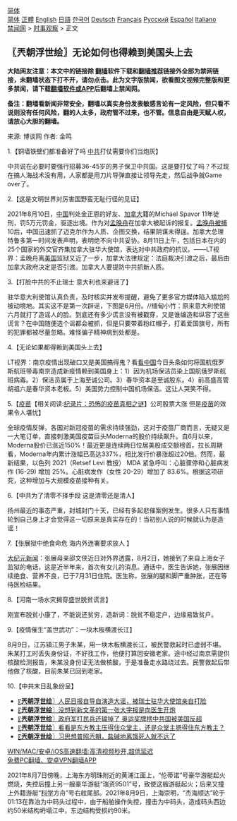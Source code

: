  <!-- 面包屑导航 --> <div class="breadcrumb"><!-- GTranslate: https://gtranslate.io/ -->  <div class="switcher notranslate">  <div class="selected">  <a href="#" onclick="return false;"> 简体</a>  </div>  <div class="option">  <a href="https://www.bannedbook.org" onclick="doGTranslate('zh-CN|zh-CN');jQuery('div.switcher div.selected a').html(jQuery(this).html());return false;" title="简体中文" class="nturl selected"> 简体</a>  <a href="https://www.bannedbook.org/zh-tw/" onclick="doGTranslate('zh-CN|zh-TW');jQuery('div.switcher div.selected a').html(jQuery(this).html());return false;" title="繁體中文" class="nturl"> 正體</a>  <a href="https://www.bannedbook.org/en/" onclick="doGTranslate('zh-CN|en');jQuery('div.switcher div.selected a').html(jQuery(this).html());return false;" title="English" class="nturl"> English</a>  <a href="https://www.bannedbook.org/ja/" onclick="doGTranslate('zh-CN|ja');jQuery('div.switcher div.selected a').html(jQuery(this).html());return false;" title="日本語" class="nturl"> 日語</a>  <a href="https://www.bannedbook.org/ko/" onclick="doGTranslate('zh-CN|ko');jQuery('div.switcher div.selected a').html(jQuery(this).html());return false;" title="한국어" class="nturl"> 한국어</a>  <a href="https://www.bannedbook.org/de/" onclick="doGTranslate('zh-CN|de');jQuery('div.switcher div.selected a').html(jQuery(this).html());return false;" title="Deutsch" class="nturl"> Deutsch</a>  <a href="https://www.bannedbook.org/fr/" onclick="doGTranslate('zh-CN|fr');jQuery('div.switcher div.selected a').html(jQuery(this).html());return false;" title="Français" class="nturl"> Français</a>  <a href="https://www.bannedbook.org/ru/" onclick="doGTranslate('zh-CN|ru');jQuery('div.switcher div.selected a').html(jQuery(this).html());return false;" title="Русский" class="nturl"> Русский</a>  <a href="https://www.bannedbook.org/es/" onclick="doGTranslate('zh-CN|es');jQuery('div.switcher div.selected a').html(jQuery(this).html());return false;" title="Español" class="nturl"> Español</a>  <a href="https://www.bannedbook.org/it/" onclick="doGTranslate('zh-CN|it');jQuery('div.switcher div.selected a').html(jQuery(this).html());return false;" title="Italiano" class="nturl"> Italiano</a>  </div>  </div>      <div class='breadcrumb-sub'><!-- Breadcrumb NavXT 6.3.0 --> <a href="https://www.bannedbook.org/" class="home">禁闻网</a> &gt; <a href="https://www.bannedbook.org/bnews/ssgc/" class="category">时事观察</a> &gt; 正文</div></div><h2>〖兲朝浮世绘〗无论如何也得赖到美国头上去</h2> <p class="notice"><b>大陆网友注意：本文中的链接除 <a href="https://github.com/bannedbook/fanqiang" >翻墙</a>软件下载和<a href="https://github.com/killgcd/justmysocks/blob/master/README.md">翻墙推荐</a>链接外全部为禁网链接，未翻墙状态下打不开，请勿点击。此为文字版禁闻，欲看图文视频完整版和更多禁闻，请下载<a href="https://github.com/bannedbook/fanqiang">翻墙软件或APP</a>后翻墙上禁闻网。</p><p>备注：翻墙看新闻非常安全，翻墙以真实身份发表敏感言论有一定风险，但只看不说则没有任何风险，翻的人太多，政府管不过来，也不管。信息自由是天赋人权，请放心大胆的翻墙。</b></p>  <div class="entry"> <p>来源:&nbsp;博谈网                            作者:&nbsp;金鸣                           </p> <p>1.【铜墙铁壁们都准备好了吗 <a href="https://www.bannedbook.org/bnews/tag/%e4%b8%ad%e5%85%b1/" class="st_tag internal_tag" rel="tag" title="标签 中共 下的日志">中共</a>打仗需要你们当炮灰】</p> <p></p> <p>中共说在必要时要强行招募36-45岁的男子保卫中共国。这是要打仗了吗？不过现在搞人海战术没有用，人家都是用刀片导弹直接让领导先走，然后战争就Game over了。</p> <p>2.【这是文明世界对厉害国野蛮无耻行径的见证】</p> <p></p> <p>2021年8月10日，<span class='wp_keywordlink_affiliate'><a href="https://www.bannedbook.org/" title="中国" target="_blank">中国</a></span>判处金正恩的好友、<a href="https://www.bannedbook.org/bnews/tag/%e5%8a%a0%e6%8b%bf%e5%a4%a7/" class="st_tag internal_tag" rel="tag" title="标签 加拿大 下的日志">加拿大</a>籍的Michael Spavor 11年徒刑，罚5万元罚金，驱逐出境。作为对<a href="https://www.bannedbook.org/bnews/tag/%e5%ad%9f%e6%99%9a%e8%88%9f/" class="st_tag internal_tag" rel="tag" title="标签 孟晚舟 下的日志">孟晚舟</a>在加拿大被起诉的报复。<a href="https://www.bannedbook.org/bnews/tag/%e5%ad%9f%e6%99%9a%e8%88%9f%e8%a2%ab%e6%8d%95/" class="st_tag internal_tag" rel="tag" title="标签 孟晚舟被捕 下的日志">孟晚舟被捕</a>10后，中国迅速抓了迈克尔作为人质、企图交换，结果阴谋未得逞。加拿大总理特鲁多第一时间发表声明，表明绝不向中共妥协。8月11日上午，包括日本在内的25个国家的外交官齐集加拿大驻华大使馆，表达对中共政府的抗议。——LT视界：孟晚舟离<a href="https://www.bannedbook.org/bnews/tag/%e7%be%8e%e5%9b%bd/" class="st_tag internal_tag" rel="tag" title="标签 美国 下的日志">美国</a>监狱又近了一步，加拿大法律规定：法庭裁决引渡之后，最后由加拿大政府决定是否引渡。加拿大人要提防中共抓新人质。</p> <p>3.【打脸中共的不止瑞士 意大利也来避谣了】</p>  <p></p> <p>驻华意大利使馆认真负责，及时核实并发布提醒，避免了更多官方媒体陷入尴尬的被动境地。其实这不是第一次辟谣，下图是6月份。//缅甸小竹：原来意大利使馆六月就打了造谣人的脸。到底还有多少谎言没有被戳穿，又是谁编造和纵容了这些谎言？在中国随便造个谣都会被抓，但是只要带着粉红帽子，打着爱国旗号，所有的犯罪都被尽量忽略。难怪骗子精神病到处都是。</p> <p>4.【无论如果都得赖到美国头上去】</p> <p></p> <p>LT视界：南京疫情出现破口又是美国搞得鬼？看<span class='wp_keywordlink_affiliate'><a href="https://www.secretchina.com/" title="看中国" target="_blank">看中国</a></span>今日头条如何将国航俄罗斯航班带毒南京造成新疫情赖到美国身上：1）因为机场保洁员染上国航俄罗斯航班病毒。2）保洁员属于上海至诚公司。3）春华资本是至诚股东。4）前高盛高管胡祖六是春华资本老板。5）美国势力控制中国机场保洁。这让人哭笑不得。</p> <p>5.【<span class='wp_keywordlink'><a href="https://www.bannedbook.org/bnews/tculture/20160630/551027.html" title="疫苗" target="_blank">疫苗</a></span>【相关阅读:<a href='https://www.bannedbook.org/bnews/topimagenews/20180408/925060.html' target='_blank'>纪录片：恐怖的疫苗真相之谜</a>】公司股票大涨 但是<a href="https://www.bannedbook.org/bnews/tag/%e7%96%ab%e8%8b%97/" class="st_tag internal_tag" rel="tag" title="标签 疫苗 下的日志">疫苗</a>的效果令人堪忧】</p> <p></p> <p>全球疫情反弹，各国对新冠疫苗的需求持续强劲，这对于疫苗厂商而言，无疑又是一大笔订单，直接刺激美国疫苗巨头Moderna的股价持续飙升。自6月以来，Moderna股价已涨近150%！最近更是连续两日位居美股成交额榜首。拉长周期看，Moderna年内累计涨幅已高达337%，相比发行价暴涨超过20倍。然而，最新结果，以色列 2021（Retsef Levi 教授） MDA 紧急呼叫：心脏骤停和心脏病发作 (16-29) 增加 25%。心脏病发作（女性 20-29）增加了 83.6%。根据这项研究，这种增加与大规模疫苗接种有关。</p>  <p>6.【中共为了清零不择手段 这是清零还是清人】</p> <p></p> <p>扬州最近的事态严重，封城封门十天，已经有多起悲催案例发生。很多人只有事情轮到自己身上才会觉得这一切原来是真实存在的！当初别人说的时候就认为是造谣！</p> <p>7.【张展狱中绝食命危 海内外连署要求放人 】</p> <p></p> <p><span class='wp_keywordlink_affiliate'><a href="http://www.epochtimes.com/" title="大纪元" target="_blank">大纪元</a></span><span class='wp_keywordlink_affiliate'><a href="https://www.bannedbook.org/" title="新闻">新闻</a></span>：张展母亲邵文侠近日对外界透露，8月2日，她接到了来自上海女子监狱的电话，这是近半年来，首次有女儿的消息。通话中，医生告诉她，张展因继续绝食、营养不良，已于7月31日住院。医生称，张展的腿和脚严重肿胀，还在等待医检结果。</p> <p>8.【河南一场水灾揭穿盛世脱贫谎言】</p> <p></p>  <p>刚宣布脱贫小康了，不能说还贫穷，造新词：脱贫不稳定户，边缘易致贫户。</p> <p>9.【疫情催生“盖世武功”：一块木板横渡长江】</p> <p></p> <p>8月9日，江苏镇江男子朱某，用一块木板横渡长江，被民警救起时已虚弱不堪。朱某打工时丢失身份证，不好找工作，他便打算回安徽老家。途中经过南京需提供核酸检测报告，朱某没身份证无法做核酸，于是准备走水路绕过去。民警救起后带他做了核酸，目前朱某已回到老家。</p> <p>10.【中共末日乱象纷呈】</p> <p></p> <ul class='op-related-articles' title='相关阅读'> <li><a href='https://www.bannedbook.org/bnews/ssgc/20210811/1604160.html' target='_blank'>〖<b>兲朝浮世绘</b>〗人民日报自导自演造大谣，被瑞士驻华大使馆亲自打脸</a></li> <li><a href='https://www.bannedbook.org/bnews/ssgc/20210810/1603404.html' target='_blank'>〖<b>兲朝浮世绘</b>〗没想到新文革的第一张大字报是向医生开炮</a></li> <li><a href='https://www.bannedbook.org/bnews/ssgc/20210809/1602760.html' target='_blank'>〖<b>兲朝浮世绘</b>〗政府军打民兵还输掉了 奥运奖牌榜中共国被美国反超</a></li> <li><a href='https://www.bannedbook.org/bnews/ssgc/20210807/1601923.html' target='_blank'>〖<b>兲朝浮世绘</b>〗看看是东方教主压得住众堂主，还是众堂主摁得住东方教主？</a></li> <li><a href='https://www.bannedbook.org/bnews/ssgc/20210806/1601246.html' target='_blank'>〖<b>兲朝浮世绘</b>〗习思想普照兲朝，盐碱地离饿死人就不远了</a></li> </ul> <p class="texttj"> <a href="https://github.com/bannedbook/fanqiang/wiki/V2ray%E6%9C%BA%E5%9C%BA" target="_blank">WIN/MAC/安卓/iOS高速翻墙:高清视频秒开,超低延迟</a><br/> <a href="https://github.com/bannedbook/fanqiang/wiki/%E7%A6%81%E9%97%BB%E7%BD%91%E5%AE%89%E5%8D%93%E7%BF%BB%E5%A2%99%E6%96%B0%E9%97%BBAPP" target="_blank">免费PC翻墙、安卓VPN翻墙APP</a></p><p>2021年8月7日傍晚，上海东方明珠附近的黄浦江面上，“伦蒂诺”号豪华游艇起火燃烧，失控后撞上另一艘豪华游艇“瑞资9501”号，致使这艘游艇起火；后来又撞上外籍游艇“<span class='wp_keywordlink'><a href="https://www.bannedbook.org/forum11/topic309.html" title="禁片：“科学”的棍子" target="_blank">科学</a></span>方舟”号右舷尾部。2021年8月9日，上海崇明，“杰海顺达”轮于01:13在靠泊为中码头过程中，由于船舶操作失控，撞击为中码头，造成码头西边约50米结构坍塌江中，东边结构受损约90米。</p> <a name='sharetosocial'></a>  <div style="margin-bottom:5px;padding-bottom:5px;clear:both"> <div id="archive-pix-1" class="banner-ads"> <!-- AuctionX Display platform tag START --> <div id="26318x728x90x621x_ADSLOT2" clicktrack="%%CLICK_URL_ESC%%"></div> <!-- AuctionX Display platform tag END --> </div> <div id="archive-pix-2" class="banner-ads"> <!-- AuctionX Display platform tag START --> <div id="26315x300x250x621x_ADSLOT2" clicktrack="%%CLICK_URL_ESC%%"></div> <!-- AuctionX Display platform tag END --> </div> </div>  <div id="archive-pix-1" class="banner-ads"> <!-- AuctionX Display platform tag START --> <div id="26318x728x90x621x_ADSLOT3" clicktrack="%%CLICK_URL_ESC%%"></div> <!-- AuctionX Display platform tag END --> </div> </div><!--END ENTRY--> 